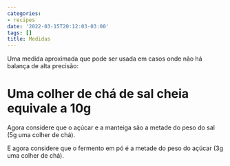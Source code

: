 ```yaml
---
categories:
- recipes
date: '2022-03-15T20:12:03-03:00'
tags: []
title: Medidas
---
```


Uma medida aproximada que pode ser usada em casos onde não há balança de alta precisão:

# Uma colher de chá de sal cheia equivale a 10g

Agora considere que o açúcar e a manteiga são a metade do peso do sal (5g uma colher de chá).

E agora considere que o fermento em pó é a metade do peso do açúcar (3g uma colher de chá).